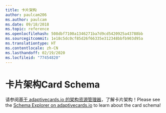 ```yaml
---
title: 卡片架构
author: paulcam206
ms.author: paulcam
ms.date: 09/18/2018
ms.topic: reference
ms.openlocfilehash: 508dbf7100a1346271ba7d9cd5420925a43788bb
ms.sourcegitcommit: 1e18c5dc0cf85d26f66335e312348bbfb903d95a
ms.translationtype: HT
ms.contentlocale: zh-CN
ms.lasthandoff: 02/19/2020
ms.locfileid: "77454820"
---
```

# <a name="card-schema"></a><span data-ttu-id="337b7-102">卡片架构</span><span class="sxs-lookup"><span data-stu-id="337b7-102">Card Schema</span></span>

<span data-ttu-id="337b7-103">请参阅[基于 adaptivecards.io 的架构资源管理器](https://adaptivecards.io/explorer/)，了解卡片架构！</span><span class="sxs-lookup"><span data-stu-id="337b7-103">Please see the [Schema Explorer on adaptivecards.io](https://adaptivecards.io/explorer/) to learn about the card schema!</span></span>